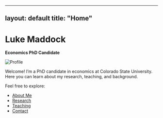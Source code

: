 
---
layout: default
title: "Home"
---

# Luke Maddock
**Economics PhD Candidate**

![Profile](/assets/img/profile.jpg)

Welcome! I’m a PhD candidate in economics at Colorado State University. Here you can learn about my research, teaching, and background.

Feel free to explore:
- [About Me](/about/)
- [Research](/research/)
- [Teaching](/teaching/)
- [Contact](/contact/)



